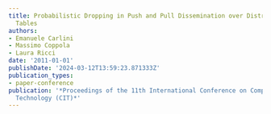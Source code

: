 ```yaml
---
title: Probabilistic Dropping in Push and Pull Dissemination over Distributed Hash
  Tables
authors:
- Emanuele Carlini
- Massimo Coppola
- Laura Ricci
date: '2011-01-01'
publishDate: '2024-03-12T13:59:23.871333Z'
publication_types:
- paper-conference
publication: '*Proceedings of the 11th International Conference on Computer and Information
  Technology (CIT)*'
---
```

